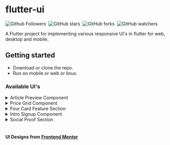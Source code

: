 # flutter-ui

![Github Followers](https://img.shields.io/github/followers/shaw8wit?label=Follow&style=flat-square&color=teal)&nbsp;
![GitHub stars](https://img.shields.io/github/stars/shaw8wit/flutter-ui?style=flat-square&color=teal)&nbsp;
![GitHub forks](https://img.shields.io/github/forks/shaw8wit/flutter-ui?style=flat-square&color=teal)&nbsp;
![GitHub watchers](https://img.shields.io/github/watchers/shaw8wit/flutter-ui?style=flat-square&color=teal)

A Flutter project for implementing various responsive UI's in flutter for web, desktop and mobile.


## Getting started

+ Download or clone the repo.
+ Run on mobile or web or linux.


### Available UI's

<details>
    <summary>Article Preview Component</summary>
    <img src="screenshots/article.png">
</details>

<details>
    <summary>Price Grid Component</summary>
    <img src="screenshots/price.png">
</details>

<details>
    <summary>Four Card Feature Section</summary>
    <img src="screenshots/four.png">
</details>

<details>
    <summary>Intro Signup Component</summary>
    <img src="screenshots/signup.png">
</details>

<details>
    <summary>Social Proof Section</summary>
    <img src="screenshots/social.png">
</details>


<br>

#### UI Designs from [Frontend Mentor](https://www.frontendmentor.io/)
